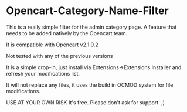 # Opencart-Category-Name-Filter
This is a really simple filter for the admin category page. A feature that needs to be added natively by the Opencart team.

It is compatible with Opencart v2.1.0.2

Not tested with any of the previous versions

It is a simple drop-in, just install via Extensions->Extensions Installer and refresh your modifications list.

It will not replace any files, it uses the build in OCMOD system for file modifications.

USE AT YOUR OWN RISK
It's free.
Please don't ask for support. ;)
